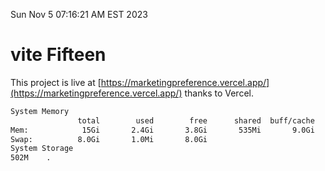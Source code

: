 Sun Nov  5 07:16:21 AM EST 2023

# vite Fifteen


This project is live at [https://marketingpreference.vercel.app/](https://marketingpreference.vercel.app/) thanks to Vercel.

```bash
System Memory
               total        used        free      shared  buff/cache   available
Mem:            15Gi       2.4Gi       3.8Gi       535Mi       9.0Gi        11Gi
Swap:          8.0Gi       1.0Mi       8.0Gi
System Storage
502M	.
```
